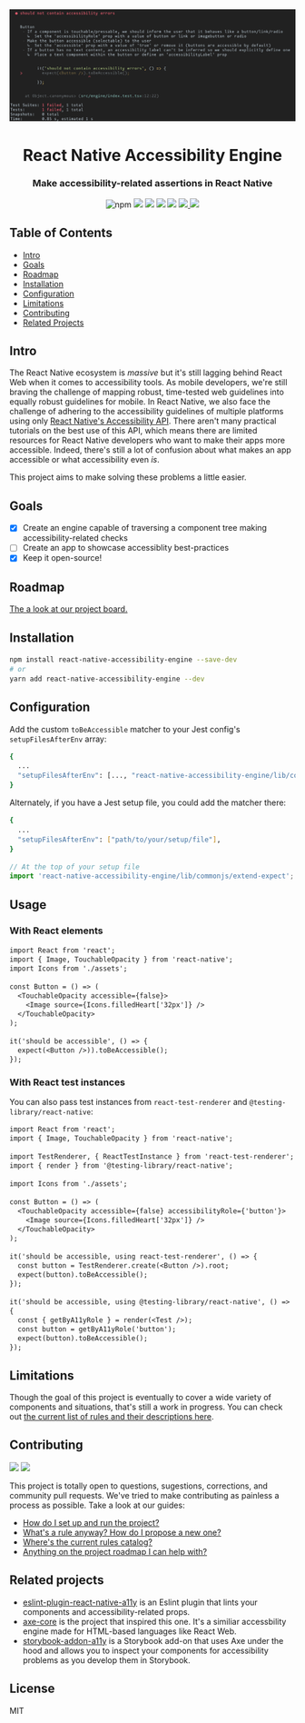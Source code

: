 <div align="center">
  <img src="assets/showcase-horizontal.png" alt="React Native Accessibility Engine" />
</div>

<h1 align="center">
React Native Accessibility Engine
</h1>

<h3 align="center">
Make accessibility-related assertions in React Native
</h3>

<div align="center">
  <img alt="npm" src="https://img.shields.io/npm/v/react-native-accessibility-engine">
  <img src="https://img.shields.io/badge/license-MIT-blue.svg" />
  <img src="https://img.shields.io/badge/contributors-welcome-blue" />
  <img src="https://img.shields.io/badge/maintenance-active-green" />
  <img src="https://img.shields.io/badge/support-ios|android-purple" />
  <a href="https://codecov.io/gh/aryella-lacerda/react-native-accessibility-engine">
    <img src="https://codecov.io/gh/aryella-lacerda/react-native-accessibility-engine/branch/main/graph/badge.svg?token=GQNZ4HXN7Q"/>
  </a>
  <a href="https://github.com/aryella-lacerda/react-native-accessibility-engine/actions/workflows/release.yml">
    <img src="https://github.com/aryella-lacerda/react-native-accessibility-engine/actions/workflows/release.yml/badge.svg"/>
  </a>
</div>

## Table of Contents

- [Intro](#intro)
- [Goals](#goals)
- [Roadmap](#roadmap)
- [Installation](#installation)
- [Configuration](#configuration)
- [Limitations](#limitations)
- [Contributing](#contributing)
- [Related Projects](#related-projects)

## Intro

The React Native ecosystem is _massive_ but it's still lagging behind React Web when it comes to accessibility tools. As mobile developers, we're still braving the challenge of mapping robust, time-tested web guidelines into equally robust guidelines for mobile. In React Native, we also face the challenge of adhering to the accessibility guidelines of multiple platforms using only [React Native's Accessibility API](https://reactnative.dev/docs/accessibility). There aren't many practical tutorials on the best use of this API, which means there are limited resources for React Native developers who want to make their apps more accessible. Indeed, there's still a lot of confusion about what makes an app accessible or what accessibility even _is_.

This project aims to make solving these problems a little easier.

## Goals

- [x] Create an engine capable of traversing a component tree making accessibility-related checks
- [ ] Create an app to showcase accessiblity best-practices
- [x] Keep it open-source!

## Roadmap

[The a look at our project board.](https://github.com/aryella-lacerda/react-native-accessibility-engine/projects/1)

## Installation

```sh
npm install react-native-accessibility-engine --save-dev
# or
yarn add react-native-accessibility-engine --dev
```

## Configuration

Add the custom `toBeAccessible` matcher to your Jest config's `setupFilesAfterEnv` array:

```sh
{
  ...
  "setupFilesAfterEnv": [..., "react-native-accessibility-engine/lib/commonjs/extend-expect"],
}
```

Alternately, if you have a Jest setup file, you could add the matcher there:

```sh
{
  ...
  "setupFilesAfterEnv": ["path/to/your/setup/file"],
}
```

```typescript
// At the top of your setup file
import 'react-native-accessibility-engine/lib/commonjs/extend-expect';
```

## Usage

### With React elements

```tsx
import React from 'react';
import { Image, TouchableOpacity } from 'react-native';
import Icons from './assets';

const Button = () => (
  <TouchableOpacity accessible={false}>
    <Image source={Icons.filledHeart['32px']} />
  </TouchableOpacity>
);

it('should be accessible', () => {
  expect(<Button />)).toBeAccessible();
});
```

### With React test instances

You can also pass test instances from `react-test-renderer` and
`@testing-library/react-native`:

```tsx
import React from 'react';
import { Image, TouchableOpacity } from 'react-native';

import TestRenderer, { ReactTestInstance } from 'react-test-renderer';
import { render } from '@testing-library/react-native';

import Icons from './assets';

const Button = () => (
  <TouchableOpacity accessible={false} accessibilityRole={'button'}>
    <Image source={Icons.filledHeart['32px']} />
  </TouchableOpacity>
);

it('should be accessible, using react-test-renderer', () => {
  const button = TestRenderer.create(<Button />).root;
  expect(button).toBeAccessible();
});

it('should be accessible, using @testing-library/react-native', () => {
  const { getByA11yRole } = render(<Test />);
  const button = getByA11yRole('button');
  expect(button).toBeAccessible();
});
```

## Limitations

Though the goal of this project is eventually to cover a wide variety of components and situations, that's still a work in progress. You can check out [the current list of rules and their descriptions here](./docs/rules-catalog.md).

## Contributing

<div>
<img src="https://img.shields.io/badge/contributors-welcome-blue" />
<img src="https://img.shields.io/badge/maintenance-active-green" />
</div>

This project is totally open to questions, sugestions, corrections, and community pull requests. We've tried to make contributing as painless a process as possible. Take a look at our guides:

- [How do I set up and run the project?](CONTRIBUTING.md)
- [What's a rule anyway? How do I propose a new one?](./docs/proposing-rules.md)
- [Where's the current rules catalog?](./docs/rules-catalog.md)
- [Anything on the project roadmap I can help with?](https://github.com/aryella-lacerda/react-native-accessibility-engine/projects/1)

## Related projects

- [eslint-plugin-react-native-a11y](https://github.com/FormidableLabs/eslint-plugin-react-native-a11y) is an Eslint plugin that lints your components and accessibility-related props.
- [axe-core](https://github.com/dequelabs/axe-core) is the project that inspired this one. It's a similiar accessbility engine made for HTML-based languages like React Web.
- [storybook-addon-a11y](https://github.com/storybookjs/storybook/tree/next/addons/a11y) is a Storybook add-on that uses Axe under the hood and allows you to inspect your components for accessibility problems as you develop them in Storybook.

## License

MIT
